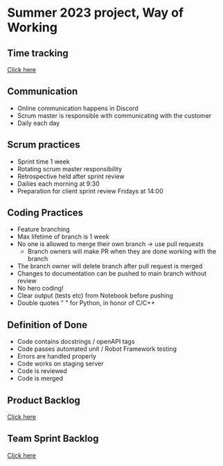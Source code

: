 
# Summer 2023 project, Way of Working

## Time tracking
[Click here](https://docs.google.com/spreadsheets/d/1J1mJxM4wm9pnEoq1daXKhHpsEiAHHjz8Hl4N5ZgT6HM/edit?usp=sharing)

## Communication
- Online communication happens in Discord
- Scrum master is responsible with communicating with the customer
- Daily each day

## Scrum practices
- Sprint time 1 week
- Rotating scrum master responsibility
- Retrospective held after sprint review
- Dailies each morning at 9:30
- Preparation for client sprint review Fridays at 14:00

## Coding Practices
- Feature branching
- Max lifetime of branch is 1 week
- No one is allowed to merge their own branch -> use pull requests
  - Branch owners will make PR when they are done working with the branch 
- The branch owner will delete branch after pull request is merged
- Changes to documentation can be pushed to main branch without review
- No hero coding!
- Clear output (tests etc) from Notebook before pushing
- Double quotes " " for Python, in honor of C/C++

## Definition of Done
- Code contains docstrings / openAPI tags
- Code passes automated unit / Robot Framework testing
- Errors are handled properly
- Code works on staging server
- Code is reviewed
- Code is merged

## Product Backlog
[Click here](https://github.com/orgs/TinyMLaas/projects/3/views/1)

## Team Sprint Backlog
[Click here](https://github.com/orgs/TinyMLaas/projects/2/views/1)
